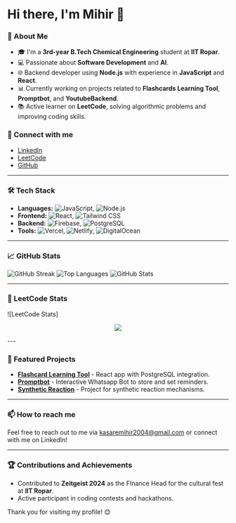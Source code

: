 # Hi there, I'm Mihir 👋

### 🚀 About Me

- 🎓 I'm a **3rd-year B.Tech Chemical Engineering** student at **IIT Ropar**.
- 💻 Passionate about **Software Development** and **AI**.
- 🌐 Backend developer using **Node.js** with experience in **JavaScript** and **React**.
- 📊 Currently working on projects related to **Flashcards Learning Tool**, **Promptbot**, and **YoutubeBackend**.
- 📚 Active learner on **LeetCode**, solving algorithmic problems and improving coding skills.

### 🔗 Connect with me

- [LinkedIn](https://www.linkedin.com/in/mihir-kasare/) 
- [LeetCode](https://leetcode.com/u/mihir_kasare/)
- [GitHub](https://github.com/mihir2004)

---

### 🛠️ Tech Stack

- **Languages:** ![JavaScript](https://img.shields.io/badge/-JavaScript-333333?style=flat&logo=javascript), ![Node.js](https://img.shields.io/badge/-Node.js-333333?style=flat&logo=node.js)
- **Frontend:** ![React](https://img.shields.io/badge/-React-333333?style=flat&logo=react), ![Tailwind CSS](https://img.shields.io/badge/-Tailwind%20CSS-333333?style=flat&logo=tailwind-css)
- **Backend:** ![Firebase](https://img.shields.io/badge/-Firebase-333333?style=flat&logo=firebase), ![PostgreSQL](https://img.shields.io/badge/-PostgreSQL-333333?style=flat&logo=postgresql)
- **Tools:** ![Vercel](https://img.shields.io/badge/-Vercel-333333?style=flat&logo=vercel), ![Netlify](https://img.shields.io/badge/-Netlify-333333?style=flat&logo=netlify), ![DigitalOcean](https://img.shields.io/badge/-DigitalOcean-333333?style=flat&logo=digitalocean)

---

### 📈 GitHub Stats

![GitHub Streak](https://streak-stats.demolab.com/?user=mihir2004&theme=radical)
![Top Languages](https://github-readme-stats.vercel.app/api/top-langs/?username=mihir2004&layout=compact&theme=radical)
![GitHub Stats](https://github-readme-stats.vercel.app/api?username=mihir2004&show_icons=true&theme=radical)

---

### 🚀 LeetCode Stats

![LeetCode Stats]
<p align="center">
  
  <img  align=top flex-grow=1 src="https://leetcard.jacoblin.cool/mihir_kasare?theme=nord&font=Noto%20Sans&ext=heatmap" />  
</p>
---

### 📂 Featured Projects

- **[Flashcard Learning Tool](https://github.com/mihir2004/flashcard-learning-tool)** - React app with PostgreSQL integration.
- **[Promptbot](https://github.com/mihir2004/promptbot)** - Interactive Whatsapp Bot to store and set reminders.
- **[Synthetic Reaction](https://github.com/mihir2004/SyntheticReaction)** - Project for synthetic reaction mechanisms.

---

### 📫 How to reach me

Feel free to reach out to me via [kasaremihir2004@gmail.com](mailto:kasaremihir2004@gmail.com) or connect with me on LinkedIn!

---

### 🏆 Contributions and Achievements

- Contributed to **Zeitgeist 2024** as the FInance Head for the cultural fest at **IIT Ropar**.
- Active participant in coding contests and hackathons.

Thank you for visiting my profile! 😊
